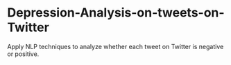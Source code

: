 # Depression-Analysis-on-tweets-on-Twitter
Apply NLP techniques to analyze whether each tweet on Twitter is negative or positive.
